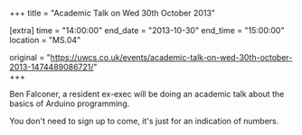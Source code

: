 +++
title = "Academic Talk on Wed 30th October 2013"

[extra]
time = "14:00:00"
end_date = "2013-10-30"
end_time = "15:00:00"
location = "MS.04"

original = "https://uwcs.co.uk/events/academic-talk-on-wed-30th-october-2013-1474489086721/"    
+++

Ben Falconer, a resident ex-exec will be doing an academic talk about the basics of Arduino programming.

You don't need to sign up to come, it's just for an indication of numbers.


